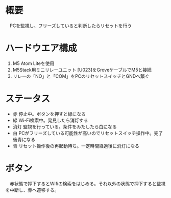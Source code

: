 # 概要
　PCを監視し、フリーズしていると判断したらリセットを行う

# ハードウエア構成

 1. M5 Atom Liteを使用
 2. M5Stack用ミニリレーユニット [U023]をGroveケーブルでM5と接続
 3. リレーの「NO」と「COM」をPCのリセットスイッチとGNDへ繋ぐ

# ステータス

 - 赤 停止中。ボタンを押すと緑になる
 - 緑 Wi-Fi検索中。発見したら消灯する
 - 消灯 監視を行っている。条件をみたしたら白になる
 - 白 PCがフリーズしている可能性が高いのでリセットスイッチ操作中。完了後青になる
 - 青 リセット操作後の再起動待ち。一定時間経過後に消灯になる
 
# ボタン
　赤状態で押下するとWifiの検索をはじめる。それ以外の状態で押下すると監視を中断し、赤へ遷移する。
